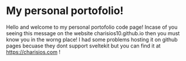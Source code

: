 # My personal portofolio!
Hello and welcome to my personal portofolio code page! Incase of you seeing this message on the website charisios10.github.io then you must know you in the worng place! I had some problems hosting it on github pages becuase they dont support sveltekit but you can find it at https://charisios.com ! 

